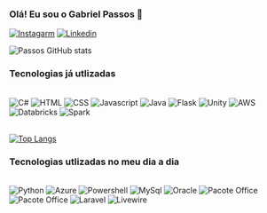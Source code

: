 
### Olá! Eu sou o Gabriel Passos 👋

[![Instagarm](https://img.shields.io/badge/Instagram-E4405F?style=for-the-badge&logo=instagram&logoColor=white)](https://www.instagram.com/gabriel.passos27/)
[![Linkedin](https://img.shields.io/badge/LinkedIn-0077B5?style=for-the-badge&logo=linkedin&logoColor=white)](https://www.linkedin.com/in/gabriel-de-souza-passos-4004a01b8/)

![Passos GitHub stats](https://github-readme-stats-krvj.vercel.app/api?username=EastBeng&show_icons=true&theme=dracula)

### Tecnologias já utlizadas

<div style="dispplay: inline_block"><br/>
<img align="center "alt="C#" src="https://img.shields.io/badge/C%23-239120?style=for-the-badge&logo=c-sharp&logoColor=white"/>
<img align="center "alt="HTML" src="https://img.shields.io/badge/HTML-239120?style=for-the-badge&logo=html5&logoColor=white"/>
<img align="center "alt="CSS" src="https://img.shields.io/badge/CSS-239120?&style=for-the-badge&logo=css3&logoColor=white"/>
<img align="center "alt="Javascript" src="https://img.shields.io/badge/JavaScript-F7DF1E?style=for-the-badge&logo=javascript&logoColor=black"/>
<img align="center "alt="Java" src="https://img.shields.io/badge/Java-ED8B00?style=for-the-badge&logo=openjdk&logoColor=white"/>
<img align="center "alt="Flask" src="https://img.shields.io/badge/Flask-000000?style=for-the-badge&logo=flask&logoColor=white"/>
<img align="center "alt="Unity" src="https://img.shields.io/badge/Unity-100000?style=for-the-badge&logo=unity&logoColor=white"/>
<img align="center "alt="AWS" src="https://img.shields.io/badge/Amazon_AWS-232F3E?style=for-the-badge&logo=amazon-aws&logoColor=white"/>
<img align="center "alt="Databricks" src="https://img.shields.io/badge/Databricks-FF3621?style=for-the-badge&logo=Databricks&logoColor=white"/>
<img align="center "alt="Spark" src= "https://img.shields.io/badge/Apache_Spark-FFFFFF?style=for-the-badge&logo=apachespark&logoColor=#E35A16"/>
</div><br/  >


[![Top Langs](https://github-readme-stats-krvj.vercel.app/api/top-langs/?username=EastBeng)](https://github.com/EastBeng/github-readme-stats)


### Tecnologias utlizadas no meu dia a dia

<div style="dispplay: inline_block"><br/>
<img align="center "alt="Python" src="https://img.shields.io/badge/Python-3776AB?style=for-the-badge&logo=python&logoColor=white"/>
<img align="center "alt="Azure" src="https://img.shields.io/badge/Microsoft_Azure-0089D6?style=for-the-badge&logo=microsoft-azure&logoColor=white"/>
<img align="center "alt="Powershell" src="https://img.shields.io/badge/Powershell-2CA5E0?style=for-the-badge&logo=powershell&logoColor=white"/>
<img align="center "alt="MySql" src="https://img.shields.io/badge/MySQL-005C84?style=for-the-badge&logo=mysql&logoColor=white"/>
<img align="center "alt="Oracle" src="https://img.shields.io/badge/Oracle-F80000?style=for-the-badge&logo=Oracle&logoColor=white"/>
<img align="center "alt="Pacote Office" src="https://img.shields.io/badge/Microsoft_Office-D83B01?style=for-the-badge&logo=microsoft-office&logoColor=white"/>
<img align="center "alt="Pacote Office" src="https://img.shields.io/badge/Azure_DevOps-0078D7?style=for-the-badge&logo=azure-devops&logoColor=white"/>
<img align="center "alt="Laravel" src="https://img.shields.io/badge/Laravel-FF2D20?style=for-the-badge&logo=laravel&logoColor=white"/>
<img align="center "alt="Livewire" src="https://img.shields.io/badge/livewire-4e56a6?style=for-the-badge&logo=livewire&logoColor=white"/>



</div>

